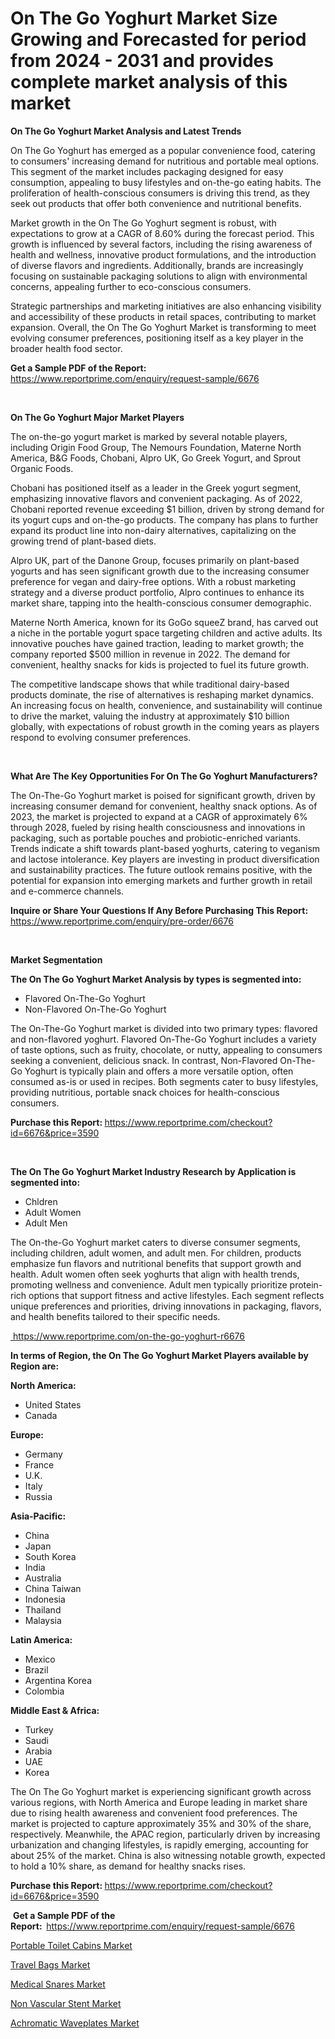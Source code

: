 <p><h1>On The Go Yoghurt Market Size Growing and Forecasted for period from 2024 - 2031 and provides complete market analysis of this market</h1></p><p><strong>On The Go Yoghurt Market Analysis and Latest Trends</strong></p>
<p><p>On The Go Yoghurt has emerged as a popular convenience food, catering to consumers' increasing demand for nutritious and portable meal options. This segment of the market includes packaging designed for easy consumption, appealing to busy lifestyles and on-the-go eating habits. The proliferation of health-conscious consumers is driving this trend, as they seek out products that offer both convenience and nutritional benefits.</p><p>Market growth in the On The Go Yoghurt segment is robust, with expectations to grow at a CAGR of 8.60% during the forecast period. This growth is influenced by several factors, including the rising awareness of health and wellness, innovative product formulations, and the introduction of diverse flavors and ingredients. Additionally, brands are increasingly focusing on sustainable packaging solutions to align with environmental concerns, appealing further to eco-conscious consumers.</p><p>Strategic partnerships and marketing initiatives are also enhancing visibility and accessibility of these products in retail spaces, contributing to market expansion. Overall, the On The Go Yoghurt Market is transforming to meet evolving consumer preferences, positioning itself as a key player in the broader health food sector.</p></p>
<p><strong>Get a Sample PDF of the Report:&nbsp;</strong> <a href="https://www.reportprime.com/enquiry/request-sample/6676">https://www.reportprime.com/enquiry/request-sample/6676</a></p>
<p>&nbsp;</p>
<p><strong>On The Go Yoghurt Major Market Players</strong></p>
<p><p>The on-the-go yogurt market is marked by several notable players, including Origin Food Group, The Nemours Foundation, Materne North America, B&G Foods, Chobani, Alpro UK, Go Greek Yogurt, and Sprout Organic Foods. </p><p>Chobani has positioned itself as a leader in the Greek yogurt segment, emphasizing innovative flavors and convenient packaging. As of 2022, Chobani reported revenue exceeding $1 billion, driven by strong demand for its yogurt cups and on-the-go products. The company has plans to further expand its product line into non-dairy alternatives, capitalizing on the growing trend of plant-based diets.</p><p>Alpro UK, part of the Danone Group, focuses primarily on plant-based yogurts and has seen significant growth due to the increasing consumer preference for vegan and dairy-free options. With a robust marketing strategy and a diverse product portfolio, Alpro continues to enhance its market share, tapping into the health-conscious consumer demographic.</p><p>Materne North America, known for its GoGo squeeZ brand, has carved out a niche in the portable yogurt space targeting children and active adults. Its innovative pouches have gained traction, leading to market growth; the company reported $500 million in revenue in 2022. The demand for convenient, healthy snacks for kids is projected to fuel its future growth.</p><p>The competitive landscape shows that while traditional dairy-based products dominate, the rise of alternatives is reshaping market dynamics. An increasing focus on health, convenience, and sustainability will continue to drive the market, valuing the industry at approximately $10 billion globally, with expectations of robust growth in the coming years as players respond to evolving consumer preferences.</p></p>
<p>&nbsp;</p>
<p><strong>What Are The Key Opportunities For On The Go Yoghurt Manufacturers?</strong></p>
<p><p>The On-The-Go Yoghurt market is poised for significant growth, driven by increasing consumer demand for convenient, healthy snack options. As of 2023, the market is projected to expand at a CAGR of approximately 6% through 2028, fueled by rising health consciousness and innovations in packaging, such as portable pouches and probiotic-enriched variants. Trends indicate a shift towards plant-based yoghurts, catering to veganism and lactose intolerance. Key players are investing in product diversification and sustainability practices. The future outlook remains positive, with the potential for expansion into emerging markets and further growth in retail and e-commerce channels.</p></p>
<p><strong>Inquire or Share Your Questions If Any Before Purchasing This Report:</strong> <a href="https://www.reportprime.com/enquiry/pre-order/6676">https://www.reportprime.com/enquiry/pre-order/6676</a></p>
<p>&nbsp;</p>
<p><strong>Market Segmentation</strong></p>
<p><strong>The On The Go Yoghurt Market Analysis by types is segmented into:</strong></p>
<p><ul><li>Flavored On-The-Go Yoghurt</li><li>Non-Flavored On-The-Go Yoghurt</li></ul></p>
<p><p>The On-The-Go Yoghurt market is divided into two primary types: flavored and non-flavored yoghurt. Flavored On-The-Go Yoghurt includes a variety of taste options, such as fruity, chocolate, or nutty, appealing to consumers seeking a convenient, delicious snack. In contrast, Non-Flavored On-The-Go Yoghurt is typically plain and offers a more versatile option, often consumed as-is or used in recipes. Both segments cater to busy lifestyles, providing nutritious, portable snack choices for health-conscious consumers.</p></p>
<p><strong>Purchase this Report:&nbsp;</strong><a href="https://www.reportprime.com/checkout?id=6676&price=3590">https://www.reportprime.com/checkout?id=6676&price=3590</a></p>
<p>&nbsp;</p>
<p><strong>The On The Go Yoghurt Market Industry Research by Application is segmented into:</strong></p>
<p><ul><li>Chldren</li><li>Adult Women</li><li>Adult Men</li></ul></p>
<p><p>The On-the-Go Yoghurt market caters to diverse consumer segments, including children, adult women, and adult men. For children, products emphasize fun flavors and nutritional benefits that support growth and health. Adult women often seek yoghurts that align with health trends, promoting wellness and convenience. Adult men typically prioritize protein-rich options that support fitness and active lifestyles. Each segment reflects unique preferences and priorities, driving innovations in packaging, flavors, and health benefits tailored to their specific needs.</p></p>
<p><a href="https://www.reportprime.com/on-the-go-yoghurt-r6676">&nbsp;https://www.reportprime.com/on-the-go-yoghurt-r6676</a></p>
<p><strong>In terms of Region, the On The Go Yoghurt Market Players available by Region are:</strong></p>
<p>
    <p> <strong> North America: </strong>
        <ul>
            <li>United States</li>
            <li>Canada</li>
        </ul>
        </p> 
    <p> <strong> Europe: </strong>
        <ul>
            <li>Germany</li>
            <li>France</li>
            <li>U.K.</li>
            <li>Italy</li>
            <li>Russia</li>
        </ul>
        </p> 
    <p> <strong> Asia-Pacific: </strong>
        <ul>
            <li>China</li>
            <li>Japan</li>
            <li>South Korea</li>
            <li>India</li>
            <li>Australia</li>
            <li>China Taiwan</li>
            <li>Indonesia</li>
            <li>Thailand</li>
            <li>Malaysia</li>
        </ul>
        </p> 
    <p> <strong> Latin America: </strong>
        <ul>
            <li>Mexico</li>
            <li>Brazil</li>
            <li>Argentina Korea</li>
            <li>Colombia</li>
        </ul>
        </p> 
    <p> <strong> Middle East & Africa: </strong>
        <ul>
            <li>Turkey</li>
            <li>Saudi</li>
            <li>Arabia</li>
            <li>UAE</li>
            <li>Korea</li>
        </ul>
    </p>
    </p>
<p><p>The On The Go Yoghurt market is experiencing significant growth across various regions, with North America and Europe leading in market share due to rising health awareness and convenient food preferences. The market is projected to capture approximately 35% and 30% of the share, respectively. Meanwhile, the APAC region, particularly driven by increasing urbanization and changing lifestyles, is rapidly emerging, accounting for about 25% of the market. China is also witnessing notable growth, expected to hold a 10% share, as demand for healthy snacks rises.</p></p>
<p><strong>Purchase this Report: </strong><a href="https://www.reportprime.com/checkout?id=6676&price=3590">https://www.reportprime.com/checkout?id=6676&price=3590</a></p>
<p>&nbsp;<strong>Get a Sample PDF of the Report:&nbsp;&nbsp;</strong><a href="https://www.reportprime.com/enquiry/request-sample/6676">https://www.reportprime.com/enquiry/request-sample/6676</a></p>
<p><strong></strong></p>
<p><p><a href="https://medium.com/@cesailson56547/portable-toilet-cabins-industry-analysis-report-its-market-size-growing-with-a-cagr-of-8-3-1ebe2dc7747e">Portable Toilet Cabins Market</a></p><p><a href="https://www.linkedin.com/pulse/travel-bags-market-global-regional-analysis-focus-end-user-x2evf?trackingId=2kE6A9F8QpeD%2FGTFQdXEkw%3D%3D">Travel Bags Market</a></p><p><a href="https://issuu.com/reportprime-2/docs/medical-snares-market-size-2030.ppt_d4d09587240df8">Medical Snares Market</a></p><p><a href="https://issuu.com/reportprime-2/docs/non-vascular-stent-market-size-2030_04133c82a5c8f7">Non Vascular Stent Market</a></p><p><a href="https://medium.com/@cesailson56547/global-perspectives-on-achromatic-waveplates-market-trends-challenges-and-forecast-2024-2031-5bcc78d13539">Achromatic Waveplates Market</a></p></p>